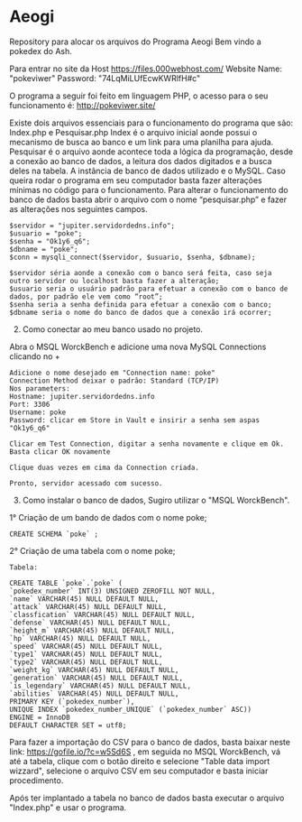 # Aeogi
Repository para alocar os arquivos do Programa Aeogi 
Bem vindo a pokedex do Ash.

Para entrar no site da Host https://files.000webhost.com/ Website Name: "pokeviwer" Password: "74LqMiLUfEcwKWRlfH#c"

O programa a seguir foi feito em linguagem PHP, o acesso para o seu funcionamento é: http://pokeviwer.site/

Existe dois arquivos essenciais para o funcionamento do programa que são: Index.php e Pesquisar.php
Index é o arquivo inicial aonde possui o mecanismo de busca ao banco e um link para uma planilha para ajuda.
Pesquisar é o arquivo aonde acontece toda a lógica da programação, desde a conexão ao banco de dados, a leitura dos dados digitados e a busca deles na tabela.
A instância de banco de dados utilizado e o MySQL. Caso queira rodar o programa em seu computador basta fazer alterações mínimas no código para o funcionamento.
Para alterar o funcionamento do banco de dados basta abrir o arquivo com o nome “pesquisar.php” e fazer as alterações nos seguintes campos.
	
 	$servidor = "jupiter.servidordedns.info";
  	$usuario = "poke";
	$senha = "Ok1y6_q6";
	$dbname = "poke";
	$conn = mysqli_connect($servidor, $usuario, $senha, $dbname);

	$servidor séria aonde a conexão com o banco será feita, caso seja outro servidor ou localhost basta fazer a alteração;
	$usuario seria o usuário padrão para efetuar a conexão com o banco de dados, por padrão ele vem como “root”;
	$senha seria a senha definida para efetuar a conexão com o banco;
	$dbname seria o nome do banco de dados que a conexão irá ocorrer;

2) Como conectar ao meu banco usado no projeto.

Abra o MSQL WorckBench e adicione uma nova MySQL Connections clicando no +

	Adicione o nome desejado em "Connection name: poke"
	Connection Method deixar o padrão: Standard (TCP/IP)
	Nos parameters:
	Hostname: jupiter.servidordedns.info
	Port: 3306
	Username: poke
	Password: clicar em Store in Vault e insirir a senha sem aspas "Ok1y6_q6"
	
	Clicar em Test Connection, digitar a senha novamente e clique em Ok.
	Basta clicar OK novamente
	
	Clique duas vezes em cima da Connection criada.
	
	Pronto, servidor acessado com sucesso.

3) Como instalar o banco de dados, Sugiro utilizar o "MSQL WorckBench".

1° Criação de um bando de dados com o nome poke;

	CREATE SCHEMA `poke` ;

2° Criação de uma tabela com o nome poke;

	Tabela:

	CREATE TABLE `poke`.`poke` (
	`pokedex_number` INT(3) UNSIGNED ZEROFILL NOT NULL,
  	`name` VARCHAR(45) NULL DEFAULT NULL,
 	`attack` VARCHAR(45) NULL DEFAULT NULL,
 	`classfication` VARCHAR(45) NULL DEFAULT NULL,
  	`defense` VARCHAR(45) NULL DEFAULT NULL,
  	`height_m` VARCHAR(45) NULL DEFAULT NULL,
  	`hp` VARCHAR(45) NULL DEFAULT NULL,
  	`speed` VARCHAR(45) NULL DEFAULT NULL,
  	`type1` VARCHAR(45) NULL DEFAULT NULL,
  	`type2` VARCHAR(45) NULL DEFAULT NULL,
  	`weight_kg` VARCHAR(45) NULL DEFAULT NULL,
  	`generation` VARCHAR(45) NULL DEFAULT NULL,
  	`is_legendary` VARCHAR(45) NULL DEFAULT NULL,
	`abilities` VARCHAR(45) NULL DEFAULT NULL,
  	PRIMARY KEY (`pokedex_number`),
  	UNIQUE INDEX `pokedex_number_UNIQUE` (`pokedex_number` ASC))
	ENGINE = InnoDB
	DEFAULT CHARACTER SET = utf8;
	
Para fazer a importação do CSV para o banco de dados, basta baixar neste link: https://gofile.io/?c=w5Sd6S , em seguida no MSQL WorckBench, vá até a tabela, clique com o botão direito e selecione "Table data import wizzard", selecione o arquivo CSV em seu computador e basta iniciar procedimento.

Após ter implantado a tabela no banco de dados basta executar o arquivo "Index.php" e usar o programa.
	
	


